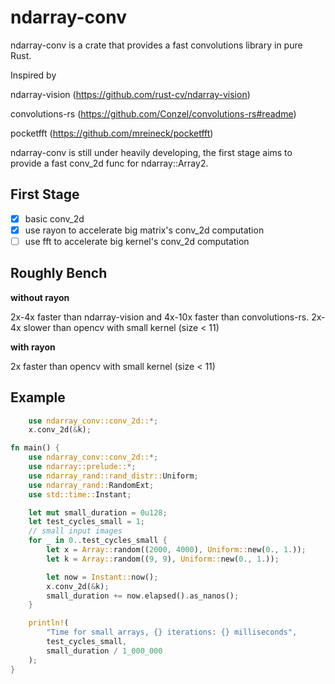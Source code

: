 # ndarray-conv

ndarray-conv is a crate that provides a fast convolutions library in pure Rust.

Inspired by

ndarray-vision (https://github.com/rust-cv/ndarray-vision)

convolutions-rs (https://github.com/Conzel/convolutions-rs#readme)

pocketfft (https://github.com/mreineck/pocketfft)

ndarray-conv is still under heavily developing, the first stage aims to provide a fast conv_2d func for ndarray::Array2<T>.

## First Stage

- [x] basic conv_2d
- [x] use rayon to accelerate big matrix's conv_2d computation
- [ ] use fft to accelerate big kernel's conv_2d computation

## Roughly Bench

**without rayon**

2x-4x faster than ndarray-vision and 4x-10x faster than convolutions-rs.
2x-4x slower than opencv with small kernel (size < 11)

**with rayon**

2x faster than opencv with small kernel (size < 11)

## Example

```rust
    use ndarray_conv::conv_2d::*;
    x.conv_2d(&k);
```

```rust
fn main() {
    use ndarray_conv::conv_2d::*;
    use ndarray::prelude::*;
    use ndarray_rand::rand_distr::Uniform;
    use ndarray_rand::RandomExt;
    use std::time::Instant;

    let mut small_duration = 0u128;
    let test_cycles_small = 1;
    // small input images
    for _ in 0..test_cycles_small {
        let x = Array::random((2000, 4000), Uniform::new(0., 1.));
        let k = Array::random((9, 9), Uniform::new(0., 1.));

        let now = Instant::now();
        x.conv_2d(&k);
        small_duration += now.elapsed().as_nanos();
    }

    println!(
        "Time for small arrays, {} iterations: {} milliseconds",
        test_cycles_small,
        small_duration / 1_000_000
    );
}
```

